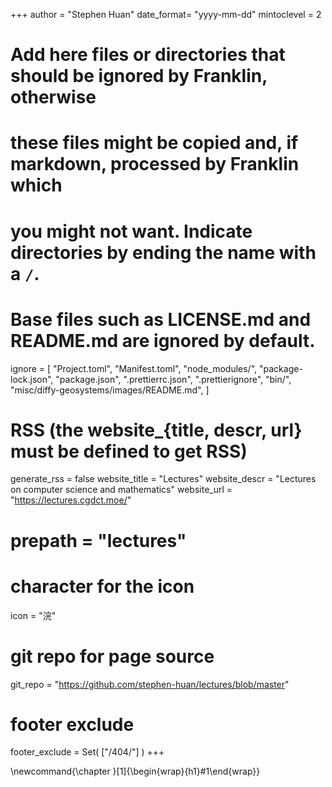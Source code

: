 <!--
Add here global page variables to use throughout your website.
-->
+++
author = "Stephen Huan"
date_format= "yyyy-mm-dd"
mintoclevel = 2

# Add here files or directories that should be ignored by Franklin, otherwise
# these files might be copied and, if markdown, processed by Franklin which
# you might not want. Indicate directories by ending the name with a `/`.
# Base files such as LICENSE.md and README.md are ignored by default.
ignore = [
    "Project.toml",
    "Manifest.toml",
    "node_modules/",
    "package-lock.json",
    "package.json",
    ".prettierrc.json",
    ".prettierignore",
    "bin/",
    "misc/diffy-geosystems/images/README.md",
]

# RSS (the website_{title, descr, url} must be defined to get RSS)
generate_rss = false
website_title = "Lectures"
website_descr = "Lectures on computer science and mathematics"
website_url   = "https://lectures.cgdct.moe/"
# prepath = "lectures"

# character for the icon
icon = "浣"

# git repo for page source
git_repo = "https://github.com/stephen-huan/lectures/blob/master"

# footer exclude
footer_exclude = Set(
    ["/404/"]
)
+++

<!--
Add here global LaTeX commands to use throughout your pages.
-->
\newcommand{\chapter      }[1]{\begin{wrap}{h1}#1\end{wrap}}


